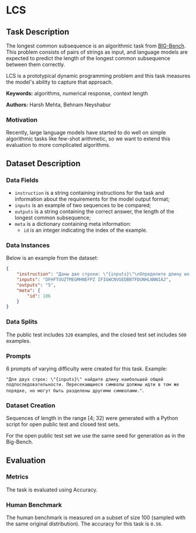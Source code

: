 # **LCS**

## Task Description

The longest common subsequence is an algorithmic task from [BIG-Bench](https://github.com/google/BIG-bench/tree/main/bigbench/benchmark_tasks/cs_algorithms/lcs). This problem consists of pairs of strings as input, and language models are expected to predict the length of the longest common subsequence between them correctly.

LCS is a prototypical dynamic programming problem and this task measures the model's ability to capture that approach.

**Keywords:** algorithms, numerical response, context length

**Authors:** Harsh Mehta, Behnam Neyshabur

### Motivation

Recently, large language models have started to do well on simple algorithmic tasks like few-shot arithmetic, so we want to extend this evaluation to more complicated algorithms.

## Dataset Description

### Data Fields

- `instruction` is a string containing instructions for the task and information about the requirements for the model output format;
- `inputs` is an example of two sequences to be compared;
- `outputs` is a string containing the correct answer, the length of the longest common subsequence;
- `meta` is a dictionary containing meta information:
    - `id` is an integer indicating the index of the example.

### Data Instances

Below is an example from the dataset:

```json
{
    "instruction": "Даны две строки: \"{inputs}\"\nОпределите длину их самой длинной общей подпоследовательности.",
    "inputs": "DFHFTUUZTMEGMHNEFPZ IFIGWCNVGEDBBTFDUNHLNNNIAJ",
    "outputs": "5",
    "meta": {
        "id": 186
    }
}
```

### Data Splits

The public test includes `320` examples, and the closed test set includes `500` examples.

### Prompts

6 prompts of varying difficulty were created for this task. Example:

`"Для двух строк: \"{inputs}\" найдите длину наибольшей общей подпоследовательности. Пересекающиеся символы должны идти в том же порядке, но могут быть разделены другими символами."`.

### Dataset Creation

Sequences of length in the range [4; 32) were generated with a Python script for open public test and closed test sets.

For the open public test set we use the same seed for generation as in the Big-Bench.

## Evaluation

### Metrics

The task is evaluated using Accuracy.

### Human Benchmark

The human benchmark is measured on a subset of size 100 (sampled with the same original distribution). The accuracy for this task is `0.56`.
